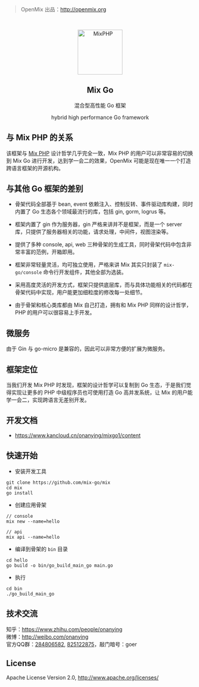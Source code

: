 > OpenMix 出品：http://openmix.org

<br>

<p align="center">
    <img src="http://mixphp.cn/static/image/logo_go.png" width="120" alt="MixPHP">
    <h2 align="center">Mix Go</h2>
    <p align="center">混合型高性能 Go 框架</p>
    <p align="center">hybrid high performance Go framework</p>
</p>

## 与 Mix PHP 的关系

该框架与 [Mix PHP](https://github.com/mix-php/mix) 设计哲学几乎完全一致，Mix PHP 的用户可以非常容易的切换到 Mix Go 进行开发，达到学一会二的效果，OpenMix 可能是现在唯一一个打造跨语言框架的开源机构。

## 与其他 Go 框架的差别

- 骨架代码全部基于 bean, event 依赖注入、控制反转、事件驱动库构建，同时内置了 Go 生态各个领域最流行的库，包括 gin, gorm, logrus 等。

- 框架内置了 gin 作为服务器，gin 严格来讲并不是框架，而是一个 server 库，只提供了服务器相关的功能，请求处理，中间件，视图渲染等。

- 提供了多种 console, api, web 三种骨架的生成工具，同时骨架代码中包含非常丰富的范例，开箱即用。

- 框架非常轻量灵活，均可独立使用，严格来讲 Mix 其实只封装了 `mix-go/console` 命令行开发组件，其他全部为选装。

- 采用高度灵活的开发方式，框架只提供底层库，而与具体功能相关的代码都在骨架代码中实现，用户能更加细粒度的修改每一处细节。

- 由于骨架和核心类库都由 Mix 自己打造，拥有和 Mix PHP 同样的设计哲学，PHP 的用户可以很容易上手开发。

## 微服务

由于 Gin 与 go-micro 是兼容的，因此可以非常方便的扩展为微服务。

## 框架定位

当我们开发 Mix PHP 时发现，框架的设计哲学可以复制到 Go 生态，于是我们觉得实现让更多的 PHP 中级程序员也可使用打造 Go 高并发系统，让 Mix 的用户能学一会二，实现跨语言无差别开发。

## 开发文档

- https://www.kancloud.cn/onanying/mixgo1/content

## 快速开始

- 安装开发工具

~~~
git clone https://github.com/mix-go/mix
cd mix
go install
~~~

- 创建应用骨架

~~~
// console
mix new --name=hello
~~~

~~~
// api
mix api --name=hello
~~~

- 编译到骨架的 `bin` 目录

~~~
cd hello
go build -o bin/go_build_main_go main.go
~~~

- 执行

~~~
cd bin
./go_build_main_go
~~~

## 技术交流

知乎：https://www.zhihu.com/people/onanying   
微博：http://weibo.com/onanying    
官方QQ群：[284806582](https://shang.qq.com/wpa/qunwpa?idkey=b3a8618d3977cda4fed2363a666b081a31d89e3d31ab164497f53b72cf49968a), [825122875](http://shang.qq.com/wpa/qunwpa?idkey=d2908b0c7095fc7ec63a2391fa4b39a8c5cb16952f6cfc3f2ce4c9726edeaf20)，敲门暗号：goer

## License

Apache License Version 2.0, http://www.apache.org/licenses/
